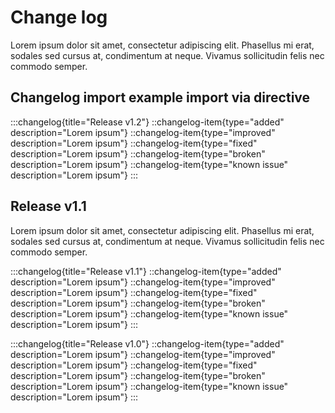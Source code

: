 # Change log

Lorem ipsum dolor sit amet, consectetur adipiscing elit. Phasellus mi erat, sodales sed cursus at, condimentum at neque. Vivamus sollicitudin felis nec commodo semper. 


## Changelog import example import via directive

:::changelog{title="Release v1.2"}
::changelog-item{type="added" description="Lorem ipsum"}
::changelog-item{type="improved" description="Lorem ipsum"}
::changelog-item{type="fixed" description="Lorem ipsum"}
::changelog-item{type="broken" description="Lorem ipsum"}
::changelog-item{type="known issue" description="Lorem ipsum"}
:::

## Release v1.1

Lorem ipsum dolor sit amet, consectetur adipiscing elit. Phasellus mi erat, sodales sed cursus at, condimentum at neque. Vivamus sollicitudin felis nec commodo semper. 

:::changelog{title="Release v1.1"}
::changelog-item{type="added" description="Lorem ipsum"}
::changelog-item{type="improved" description="Lorem ipsum"}
::changelog-item{type="fixed" description="Lorem ipsum"}
::changelog-item{type="broken" description="Lorem ipsum"}
::changelog-item{type="known issue" description="Lorem ipsum"}
:::

:::changelog{title="Release v1.0"}
::changelog-item{type="added" description="Lorem ipsum"}
::changelog-item{type="improved" description="Lorem ipsum"}
::changelog-item{type="fixed" description="Lorem ipsum"}
::changelog-item{type="broken" description="Lorem ipsum"}
::changelog-item{type="known issue" description="Lorem ipsum"}
:::
